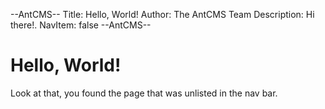 --AntCMS--
Title: Hello, World!
Author: The AntCMS Team
Description: Hi there!.
NavItem: false
--AntCMS--

# Hello, World!

Look at that, you found the page that was unlisted in the nav bar.
